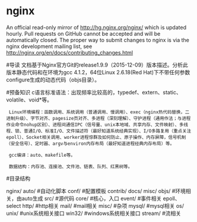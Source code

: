 # nginx
  An official read-only mirror of http://hg.nginx.org/nginx/ which is updated hourly. Pull requests on GitHub cannot be accepted and will be automatically closed. The proper way to submit changes to nginx is via the nginx development mailing list, see http://nginx.org/en/docs/contributing_changes.html

#导读
    文档基于Nginx官方Git的release1.9.9（2015-12-09）版本描述。分析此版本静态代码和在环境为gcc 4.1.2，64位Linux 2.6.18(Red Hat)下不带任何参数configure生成的动态代码（objs目录）。

#预备知识
    c语言标准语法：出现频率比较高的，typedef、extern、static、volatile、void*等。

     Linux环境编程：函数调用、系统调用（普通调用、慢调用）、exec（nginx热代码替换，二进制升级）、字节对齐、pagesize页对齐、多进程（深刻理解）、守护进程（通用作法；与进程作业命令nohup区别）、进程间通信IPC（信号量、unix本地域、共享内存、文件映射）、多线程、锁、普通I/O、标准I/O、文件描述符（最好知道系统经典实现）、I/O多路复用（重点关注epoll）、Socket相关调用、worker进程惊群及如何防止、原子操作、内存屏障，信号机制（安全信号）、定时器、argv与environ内存布局（最好知道进程经典内存布局）等。

     gcc编译：auto、makefile等。

     数据结构：内存池、连接池、文件池、链表、队列、红黑树等。

#目录结构

nginx/
		auto/			#自动化脚本
		conf/			#配置模板
		contrib/
		docs/
		misc/
		objs/			#环境相关，由auto生成
		src/			#源代码
			core/		#核心，入口
			event/	#事件相关	epoll、select
			http/		#http相关
			mail/		#mail相关
			misc/		#杂项
			mysql/	#mysql相关
			os/
				unix/		#unix系统相关接口
				win32/	#windows系统相关接口
			stream/		#流相关

